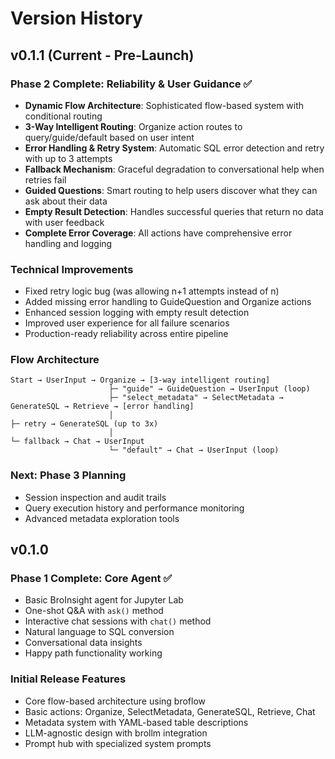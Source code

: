 # Version History

## v0.1.1 (Current - Pre-Launch)

### Phase 2 Complete: Reliability & User Guidance ✅
- **Dynamic Flow Architecture**: Sophisticated flow-based system with conditional routing
- **3-Way Intelligent Routing**: Organize action routes to query/guide/default based on user intent
- **Error Handling & Retry System**: Automatic SQL error detection and retry with up to 3 attempts
- **Fallback Mechanism**: Graceful degradation to conversational help when retries fail
- **Guided Questions**: Smart routing to help users discover what they can ask about their data
- **Empty Result Detection**: Handles successful queries that return no data with user feedback
- **Complete Error Coverage**: All actions have comprehensive error handling and logging

### Technical Improvements
- Fixed retry logic bug (was allowing n+1 attempts instead of n)
- Added missing error handling to GuideQuestion and Organize actions
- Enhanced session logging with empty result detection
- Improved user experience for all failure scenarios
- Production-ready reliability across entire pipeline

### Flow Architecture
```
Start → UserInput → Organize → [3-way intelligent routing]
                      ├─ "guide" → GuideQuestion → UserInput (loop)
                      ├─ "select_metadata" → SelectMetadata → GenerateSQL → Retrieve → [error handling]
                      │                                                        ├─ retry → GenerateSQL (up to 3x)
                      │                                                        └─ fallback → Chat → UserInput
                      └─ "default" → Chat → UserInput (loop)
```

### Next: Phase 3 Planning
- Session inspection and audit trails
- Query execution history and performance monitoring
- Advanced metadata exploration tools

## v0.1.0

### Phase 1 Complete: Core Agent ✅
- Basic BroInsight agent for Jupyter Lab
- One-shot Q&A with `ask()` method
- Interactive chat sessions with `chat()` method
- Natural language to SQL conversion
- Conversational data insights
- Happy path functionality working

### Initial Release Features
- Core flow-based architecture using broflow
- Basic actions: Organize, SelectMetadata, GenerateSQL, Retrieve, Chat
- Metadata system with YAML-based table descriptions
- LLM-agnostic design with brollm integration
- Prompt hub with specialized system prompts